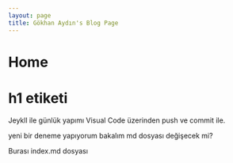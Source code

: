 ```yaml
---
layout: page
title: Gökhan Aydın's Blog Page
---
```


# Home
<h1>h1 etiketi</h1>
Jeykll ile günlük yapımı Visual Code üzerinden push ve commit ile.

yeni bir deneme yapıyorum bakalım md dosyası değişecek mi?

Burası index.md dosyası
